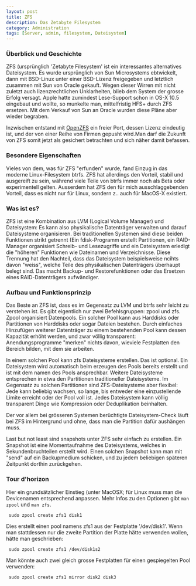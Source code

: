 ```yaml
---
layout: post
title: ZFS
description: Das Zetabyte Filesystem
category: Administration
tags: [Server, admin, filesystem, Dateisystem]
---
```


### Überblick und Geschichte

ZFS (ursprünglich 'Zetabyte Filesystem' ist ein interessantes alternatives Dateisystem. Es wurde ursprünglich von Sun Microsystems ebtwickelt, dann mit BSD-Linux
unter einer BSD-Lizenz freigegeben und letztlich zusammen mit Sun von Oracle gekauft. Wegen dieser Wirren mit nicht zuletzt auch lizenzrechtlichen Unklarheiten, blieb
dem System der grosse Erfolg versagt. Apple hatte zumindest Lese-Support schon in OS-X 10.5 eingebaut und wollte, so munkelte man, mittelfristig HFS+ durch ZFS ersetzen. Mit dem Verkauf
 von Sun an Oracle wurden diese Pläne aber wieder begraben.

 Inzwischen entstand mit [OpenZFS](http://open-zfs.org/wiki/Main_Page) ein freier Port, dessen Lizenz eindeutig ist, und der von einer Reihe von Firmen gepusht wird.Man darf die Zukunft von ZFS somit
  jetzt als gesichert betrachten und sich näher damit befassen.


### Besondere Eigenschaften

Vieles von dem, was für ZFS "erfunden" wurde, fand Einzug in das moderne Linux-Filesystem btrfs. ZFS hat allerdings den Vorteil, stabil und ausgereift zu sein, während viele Teile
von btrfs immer noch als Beta oder experimentell gelten. Ausserdem hat ZFS den für mich ausschlaggebenden Vorteil, dass es nicht nur für Linux, sondern z.. auch für MacOS-X existiert.

### Was ist es?

ZFS ist eine Kombination aus LVM (Logical Volume Manager) und Dateisystem: Es kann also physikalische Datenträger verwalten und darauf Dateisysteme organisieren. Bei traditionellen
Systemen sind diese beiden Funktionen strikt getrennt (Ein fdisk-Programm erstellt Partitionen, ein RAID-Manager organisiert Schreib- und Lesezugriffe und ein Dateisystem erledigt die
"höheren" Funktionen wie Dateinamen und Verzeichnisse. Diese Trennung hat den Nachteil, dass das Dateisystem beispielsweise ncihts davon "weiss", welche Teile des physikalischen Datenträgers
überhaupt belegt sind. Das macht Backup- und Restorefunktionen oder das Ersetzen eines RAID-Datenträgers aufwändiger.

### Aufbau und Funktionsprinzip

Das Beste an ZFS ist, dass es im Gegensatz zu LVM und btrfs sehr leicht zu verstehen ist. Es gibt eigentlich nur zwei Befehlsgruppen: zpool und zfs.
Zpool organisiert Datenpools. Ein solcher Pool kann aus Harddisks oder Partitionen von Harddisks oder sogar Dateien bestehen. Durch einfaches Hinzufügen weiterer Datenträger
zu einem bestehenden Pool kann dessen Kapazität erhöht werden, und zwar völlig transparent: Anendungsprogramme "merken" nichts davon, wieviele Festplatten den Bereich bilden, mit
dem sie arbeiten. 

In einem solchen Pool kann zfs Dateisysteme erstellen. Das ist optional. Ein Dateisystem wird automatisch beim erzeugen des Pools bereits erstellt und ist mit dem namen des Pools
ansprechbar. Weitere Dateisysteme entsprechen in etwa den Partitionen traditioneller Dateisysteme. Im Gegensatz zu solchen Partitionen sind ZFS-Dateisysteme aber flexibel: Jede
kann beliebig wachsen, so lange, bis entweder eine einzustellende Limite erreicht oder der Pool voll ist. Jedes Dateisystem kann völlig transparent Dinge wie Kompression 
oder Deduplikation beinhalten.

Der vor allem bei grösseren Systemen berüchtigte Dateisystem-Check läuft bei ZFS im Hintergrund und ohne, dass man die Partition dafür aushängen muss.

Last but not least sind snapshots unter ZFS sehr einfach zu erstellen. Ein Snapshot ist eine Momentaufnahme des Dateisystems, welches in Sekundenbruchteilen erstellt wird. Einen solchen Snapshot kann man
mit "send" auf ein Backupmedium schicken, und zu jedem beliebigen späteren Zeitpunkt dorthin zurückgehen.
 
 
### Tour d'horizon
 
 Hier ein grundsätzlicher Einstieg (unter MacOSX; für Linux muss man die Devicenamen entsprechend anpassen. Mehr Infos zu den Optionen gibt `man zpool` und `man zfs`.
 
     sudo zpool create zfs1 disk1
     
 Dies erstellt einen pool namens zfs1 aus der Festplatte '/dev/disk1'. Wenn man stattdessen nur die zweite Partition der Platte hätte verwenden wollen, hätte man geschrieben:
 
     sudo zpool create zfs1 /dev/disk1s2
     
 Man könnte auch zwei gleich  grosse Festplatten für einen gespiegelten Pool verwenden:
     
     sudo zpool create zfs1 mirror disk2 disk3
 
 